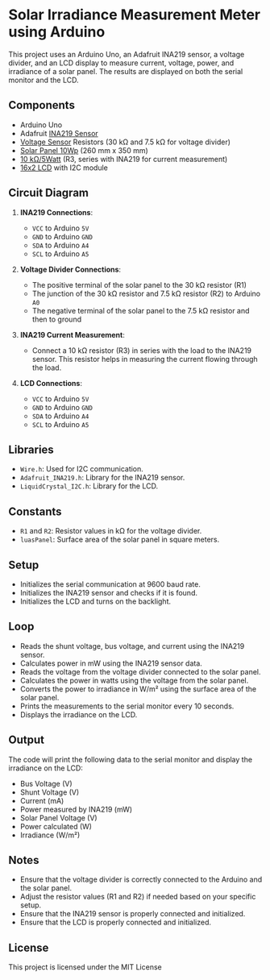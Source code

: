 

# Solar Irradiance Measurement Meter using Arduino

This project uses an Arduino Uno, an Adafruit INA219 sensor, a voltage divider, and an LCD display to measure current, voltage, power, and irradiance of a solar panel. The results are displayed on both the serial monitor and the LCD.

## Components

- Arduino Uno
- Adafruit [INA219 Sensor](https://www.tokopedia.com/search?st=product&q=ina219) 
- [Voltage Sensor](https://www.tokopedia.com/search?st=product&q=voltage%20sensor%20arduino) Resistors (30 kΩ and 7.5 kΩ for voltage divider) 
- [Solar Panel 10Wp](https://www.tokopedia.com/search?q=solar+panel+10wp) (260 mm x 350 mm)
- [10 kΩ/5Watt](https://www.tokopedia.com/search?st=&q=Resistor%2010K%20ohm%205%20watt%2010Kohm%205W%20keramik) (R3, series with INA219 for current measurement)
- [16x2 LCD](https://www.tokopedia.com/search?st=product&q=16x2%20lcd) with I2C module

## Circuit Diagram

1. **INA219 Connections**:
   - `VCC` to Arduino `5V`
   - `GND` to Arduino `GND`
   - `SDA` to Arduino `A4`
   - `SCL` to Arduino `A5`

2. **Voltage Divider Connections**:
   - The positive terminal of the solar panel to the 30 kΩ resistor (R1)
   - The junction of the 30 kΩ resistor and 7.5 kΩ resistor (R2) to Arduino `A0`
   - The negative terminal of the solar panel to the 7.5 kΩ resistor and then to ground

3. **INA219 Current Measurement**:
   - Connect a 10 kΩ resistor (R3) in series with the load to the INA219 sensor. This resistor helps in measuring the current flowing through the load.

4. **LCD Connections**:
   - `VCC` to Arduino `5V`
   - `GND` to Arduino `GND`
   - `SDA` to Arduino `A4`
   - `SCL` to Arduino `A5`

## Libraries

- `Wire.h`: Used for I2C communication.
- `Adafruit_INA219.h`: Library for the INA219 sensor.
- `LiquidCrystal_I2C.h`: Library for the LCD.

## Constants

- `R1` and `R2`: Resistor values in kΩ for the voltage divider.
- `luasPanel`: Surface area of the solar panel in square meters.

## Setup

- Initializes the serial communication at 9600 baud rate.
- Initializes the INA219 sensor and checks if it is found.
- Initializes the LCD and turns on the backlight.

## Loop

- Reads the shunt voltage, bus voltage, and current using the INA219 sensor.
- Calculates power in mW using the INA219 sensor data.
- Reads the voltage from the voltage divider connected to the solar panel.
- Calculates the power in watts using the voltage from the solar panel.
- Converts the power to irradiance in W/m² using the surface area of the solar panel.
- Prints the measurements to the serial monitor every 10 seconds.
- Displays the irradiance on the LCD.

## Output

The code will print the following data to the serial monitor and display the irradiance on the LCD:
- Bus Voltage (V)
- Shunt Voltage (V)
- Current (mA)
- Power measured by INA219 (mW)
- Solar Panel Voltage (V)
- Power calculated (W)
- Irradiance (W/m²)

## Notes

- Ensure that the voltage divider is correctly connected to the Arduino and the solar panel.
- Adjust the resistor values (R1 and R2) if needed based on your specific setup.
- Ensure that the INA219 sensor is properly connected and initialized.
- Ensure that the LCD is properly connected and initialized.

## License

This project is licensed under the MIT License 

